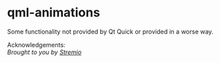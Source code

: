 # qml-animations

Some functionality not provided by Qt Quick or provided in a worse way.

Acknowledgements:  
_Brought to you by [Stremio](http://www.strem.io/)_

